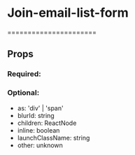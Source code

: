 
# Join-email-list-form
======================
## Props

### Required:

### Optional:
  - as: 'div' | 'span'
  - blurId: string
  - children: ReactNode
  - inline: boolean
  - launchClassName: string
  - other: unknown

